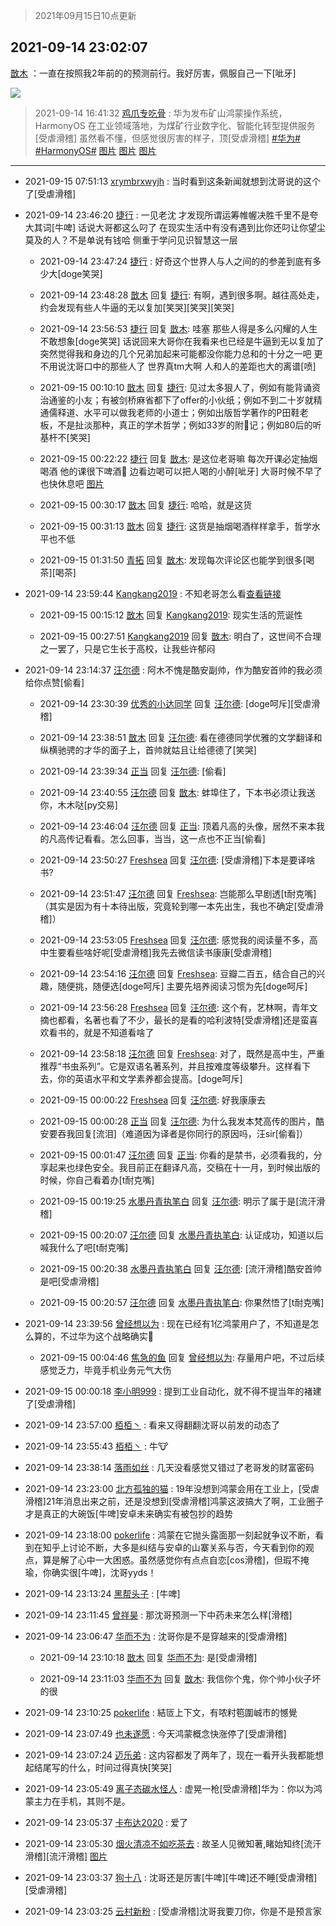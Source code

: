 > 2021年09月15日10点更新
<link rel="stylesheet" href="https://cdn.jsdelivr.net/gh/taotie6/sampleJSON@main/css/photo_show.css">
<meta name="referrer" content="no-referrer" />


 ## 2021-09-14 23:02:07 

 [㪚木](https://www.coolapk.com/feed/29987403?shareKey=NWE5NmFlNTAyZWM2NjE0MGM3MjA~) ：一直在按照我2年前的的预测前行。我好厉害，佩服自己一下[呲牙] 

<div class="album">
<img class="img-item" src="http://image.coolapk.com/feed/2021/0914/23/1081091_a2c02892_1726_0961@1080x2740.png" />
</div>

> 2021-09-14 16:41:32 
> [鸡爪专吃骨](https://www.coolapk.com/feed/29979835?shareKey=ODIyNjRlMjhiZWVjNjE0MGM3MjA~) : 华为发布矿山鸿蒙操作系统，HarmonyOS 在工业领域落地，为煤矿行业数字化、智能化转型提供服务[受虐滑稽] 虽然看不懂，但感觉很厉害的样子，顶[受虐滑稽] <a class="feed-link-tag" href="/t/华为?type=0">#华为#</a> <a class="feed-link-tag" href="/t/HarmonyOS?type=0">#HarmonyOS#</a> 
[图片](http://image.coolapk.com/feed/2021/0914/16/4362131_7f90cb01_8889_7954@1440x904.jpeg)
[图片](http://image.coolapk.com/feed/2021/0914/16/4362131_0249cd21_8889_7956@445x279.gif)
[图片](http://image.coolapk.com/feed/2021/0914/16/4362131_2ce79855_8889_7958@1440x988.jpeg)

 ------- 

- 2021-09-15 07:51:13 [xrymbrxwyjh](uid=1710564) : 当时看到这条新闻就想到沈哥说的这个了[受虐滑稽] 

- 2021-09-14 23:46:20 [捷行](uid=1629443) : 一见老沈 才发现所谓运筹帷幄决胜千里不是夸大其词[牛啤]
话说大哥都这么叼了  在现实生活中有没有遇到比你还叼让你望尘莫及的人？不是单说有钱哈  侧重于学问见识智慧这一层 

    - 2021-09-14 23:47:24 [捷行](uid=1629443) : 好奇这个世界人与人之间的的参差到底有多少大[doge笑哭] 

    - 2021-09-14 23:48:28 [㪚木](uid=1081091) 回复 [捷行](uid=1629443): 有啊，遇到很多啊。越往高处走，约会发现有些人牛逼的无以复加[笑哭][笑哭][笑哭] 

    - 2021-09-14 23:56:53 [捷行](uid=1629443) 回复 [㪚木](uid=1081091): 哇塞   那些人得是多么闪耀的人生 不敢想象[doge笑哭]
话说回来大哥你在我看来也已经是牛逼到无以复加了
突然觉得我和身边的几个兄弟加起来可能都没你能力总和的十分之一吧   更不用说沈哥口中的那些人了   世界真tm大啊 人和人的差距也大的离谱[喷] 

    - 2021-09-15 00:10:10 [㪚木](uid=1081091) 回复 [捷行](uid=1629443): 见过太多狠人了，例如有能背诵资治通鉴的小友；有被剑桥麻省都下了offer的小伙纸；例如不到二十岁就精通儒释道、水平可以做我老师的小道士；例如出版哲学著作的P田鞋老板，不是扯淡那种，真正的学术哲学；例如33岁的附📖记；例如80后的听基杆不[笑哭] 

    - 2021-09-15 00:22:22 [捷行](uid=1629443) 回复 [㪚木](uid=1081091): 是这位老哥嘛   每次开课必定抽烟喝酒   他的课很下啤酒🍺  边看边喝可以把人喝的小醉[呲牙]
大哥时候不早了也快休息吧 [图片](http://image.coolapk.com/feed/2021/0915/00/1629443_68b0dc64_6540_9878@1440x3200.jpeg)

    - 2021-09-15 00:30:17 [㪚木](uid=1081091) 回复 [捷行](uid=1629443): 哈哈，就是这货 

    - 2021-09-15 00:31:13 [㪚木](uid=1081091) 回复 [捷行](uid=1629443): 这货是抽烟喝酒样样拿手，哲学水平也不低 

    - 2021-09-15 01:31:50 [青拓](uid=1255788) 回复 [㪚木](uid=1081091): 发现每次评论区也能学到很多[喝茶][喝茶] 

- 2021-09-14 23:59:44 [Kangkang2019](uid=2876768) : 不知老哥怎么看<a class="feed-link-url" href="https://www.coolapk.com/feed/29988193?shareKey=MDNkNzY3Y2U0YmI1NjE0MGM2Nzc~&amp;shareUid=2876768&amp;shareFrom=com.coolapk.market_11.0" title="https://www.coolapk.com/feed/29988193?shareKey=MDNkNzY3Y2U0YmI1NjE0MGM2Nzc~&amp;shareUid=2876768&amp;shareFrom=com.coolapk.market_11.0" target="_blank" rel="nofollow">查看链接</a> 

    - 2021-09-15 00:15:12 [㪚木](uid=1081091) 回复 [Kangkang2019](uid=2876768): 现实生活的荒诞性 

    - 2021-09-15 00:27:51 [Kangkang2019](uid=2876768) 回复 [㪚木](uid=1081091): 明白了，这世间不合理之一罢了，只是它生长于高校，让我些许郁闷 

- 2021-09-14 23:14:37 [汪尔德](uid=1595236) : 阿木不愧是酷安副帅，作为酷安首帅的我必须给你点赞[偷看] 

    - 2021-09-14 23:30:39 [优秀的小达同学](uid=3114536) 回复 [汪尔德](uid=1595236): [doge呵斥][受虐滑稽] 

    - 2021-09-14 23:38:51 [㪚木](uid=1081091) 回复 [汪尔德](uid=1595236): 看在德德同学优雅的文学翻译和纵横驰骋的才华的面子上，首帅就姑且让给德德了[笑哭] 

    - 2021-09-14 23:39:34 [正当](uid=1725957) 回复 [汪尔德](uid=1595236): [偷看] 

    - 2021-09-14 23:40:55 [汪尔德](uid=1595236) 回复 [㪚木](uid=1081091): 蚌埠住了，下本书必须让我送你，木木哒[py交易] 

    - 2021-09-14 23:46:04 [汪尔德](uid=1595236) 回复 [正当](uid=1725957): 顶着凡高的头像，居然不来本我的凡高传记看看。怎么回事，当当，这一点也不正当[偷看] 

    - 2021-09-14 23:50:27 [Freshsea](uid=1997345) 回复 [汪尔德](uid=1595236): [受虐滑稽]下本是要译啥书? 

    - 2021-09-14 23:51:47 [汪尔德](uid=1595236) 回复 [Freshsea](uid=1997345): 岂能那么早剧透[t耐克嘴]（其实是因为有十本待出版，究竟轮到哪一本先出生，我也不确定[受虐滑稽]） 

    - 2021-09-14 23:53:05 [Freshsea](uid=1997345) 回复 [汪尔德](uid=1595236): 感觉我的阅读量不多，高中生要看些啥好呢[受虐滑稽]我先去微信读书康康[受虐滑稽] 

    - 2021-09-14 23:54:16 [汪尔德](uid=1595236) 回复 [Freshsea](uid=1997345): 豆瓣二百五，结合自己的兴趣，随便挑，随便选[doge呵斥] 主要先培养阅读习惯为先[doge呵斥] 

    - 2021-09-14 23:56:28 [Freshsea](uid=1997345) 回复 [汪尔德](uid=1595236): 这个有，艺林啊，青年文摘也都看，名著也看了不少，最长的是看的哈利波特[受虐滑稽]还是蛮喜欢看书的，就是不知道看啥了 

    - 2021-09-14 23:58:18 [汪尔德](uid=1595236) 回复 [Freshsea](uid=1997345): 对了，既然是高中生，严重推荐“书虫系列”。它是双语名著系列，并且按难度等级攀升。这样看下去，你的英语水平和文学素养都会提高。[doge呵斥] 

    - 2021-09-15 00:00:22 [Freshsea](uid=1997345) 回复 [汪尔德](uid=1595236): 好我康康去 

    - 2021-09-15 00:00:28 [正当](uid=1725957) 回复 [汪尔德](uid=1595236): 为什么我发本梵高传的图片，酷安要吞我回复[流泪]（难道因为译者是你同行的原因吗，汪sir[偷看]） 

    - 2021-09-15 00:01:47 [汪尔德](uid=1595236) 回复 [正当](uid=1725957): 你看的是禁书，必须看我的，分享起来也绿色安全。我目前正在翻译凡高，交稿在十一月，到时候出版的时候，你自己看着办[t耐克嘴] 

    - 2021-09-15 00:19:25 [水墨丹青执笔白](uid=3060746) 回复 [汪尔德](uid=1595236): 明示了属于是[流汗滑稽] 

    - 2021-09-15 00:20:07 [汪尔德](uid=1595236) 回复 [水墨丹青执笔白](uid=3060746): 认证成功，知道以后喊我什么了吧[t耐克嘴] 

    - 2021-09-15 00:20:38 [水墨丹青执笔白](uid=3060746) 回复 [汪尔德](uid=1595236): [流汗滑稽]酷安首帅是吧[受虐滑稽] 

    - 2021-09-15 00:20:57 [汪尔德](uid=1595236) 回复 [水墨丹青执笔白](uid=3060746): 你果然悟了[t耐克嘴] 

- 2021-09-14 23:39:56 [曾经想以为](uid=2006561) : 现在已经有1亿鸿蒙用户了，不知道是怎么算的，不过华为这个战略确实🐂 

    - 2021-09-15 00:04:46 [焦急的鱼](uid=1066955) 回复 [曾经想以为](uid=2006561): 存量用户吧，不过后续感觉乏力，毕竟手机业务元气大伤 

- 2021-09-15 00:00:18 [李小明999](uid=1876769) : 提到工业自动化，就不得不提当年的褚建了[受虐滑稽] 

- 2021-09-14 23:57:00 [栢栢丶](uid=1105142) : 看来又得翻翻沈哥以前发的动态了 

- 2021-09-14 23:55:43 [栢栢丶](uid=1105142) : 牛🐮 

- 2021-09-14 23:38:14 [落雨如丝](uid=171765) : 几天没看感觉又错过了老哥发的财富密码 

- 2021-09-14 23:23:00 [北方孤独的猫](uid=624790) : 19年没想到鸿蒙会用在工业上，[受虐滑稽]21年消息出来之前，还是没想到[受虐滑稽]鸿蒙这波搞大了啊，工业圈子才是真正的大碗饭[牛啤]安卓未来确实有被包抄的趋势 

- 2021-09-14 23:18:00 [pokerlife](uid=575409) : 鸿蒙在它抛头露面那一刻起就争议不断，看到在知乎上讨论不断，大多是纠结与安卓的山寨关系与否，今天看到你的观点，算是解了心中一大困惑。虽然感觉你有点点自恋[cos滑稽]，但瑕不掩瑜，你确实很[牛啤]，沈哥yyds！ 

- 2021-09-14 23:13:24 [黑帮头子](uid=2838832) : [牛啤] 

- 2021-09-14 23:11:45 [曾祥昊](uid=6695078) : 那沈哥预测一下中药未来怎么样[滑稽] 

- 2021-09-14 23:06:47 [华而不为](uid=1212555) : 沈哥你是不是穿越来的[受虐滑稽] 

    - 2021-09-14 23:10:18 [㪚木](uid=1081091) 回复 [华而不为](uid=1212555): 是[受虐滑稽] 

    - 2021-09-14 23:11:03 [华而不为](uid=1212555) 回复 [㪚木](uid=1081091): 我信你个鬼，你个帅小伙子坏的很 

- 2021-09-14 23:10:25 [pokerlife](uid=575409) : 結匼上下文，有哝籿笣圍峸巿的憾覺 

- 2021-09-14 23:07:49 [也未遂愿](uid=3056500) : 今天鸿蒙概念快涨停了[受虐滑稽] 

- 2021-09-14 23:07:24 [迈乐弟](uid=1554109) : 这内容都发了两年了，现在一看开头我都能想起结尾写的什么，时间过得真快[笑哭] 

- 2021-09-14 23:05:49 [离子态碳水怪人](uid=1112739) : 虚晃一枪[受虐滑稽]华为：你以为鸿蒙主力在手机，其则不是。 

- 2021-09-14 23:05:37 [卡布达2020](uid=696546) : 爱了 

- 2021-09-14 23:05:30 [烟火清凉不如吃茶去](uid=4279524) : 故圣人见微知著,睹始知终[流汗滑稽][流汗滑稽] [图片](http://image.coolapk.com/feed/2021/0719/22/1081091_af8aad1f_6549_5893@218x218.gif)

- 2021-09-14 23:03:37 [狗十八](uid=1812189) : 沈哥还是厉害[牛啤][牛啤]还不睡[受虐滑稽][受虐滑稽] 

- 2021-09-14 23:03:25 [云村新粉](uid=809098) : [受虐滑稽]沈哥我要刀你，你是不是预言家 

